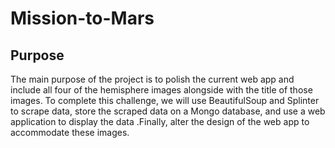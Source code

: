 # Mission-to-Mars
## Purpose 
The main purpose of the project is to polish the current web app and include all four of the hemisphere images alongside with the title of those images. To complete this challenge, we will use BeautifulSoup and Splinter to scrape data, store the scraped data on a Mongo database, and use a web application to display the data .Finally, alter the design of the web app to accommodate these images.